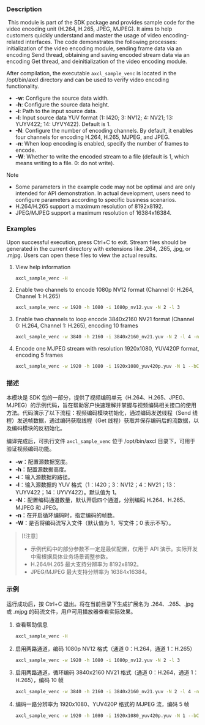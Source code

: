 ### Description
​	This module is part of the SDK package and provides sample code for the video encoding unit (H.264, H.265, JPEG, MJPEG). It aims to help customers quickly understand and master the usage of video encoding-related interfaces. The code demonstrates the following processes: initialization of the video encoding module, sending frame data via an encoding Send thread, obtaining and saving encoded stream data via an encoding Get thread, and deinitialization of the video encoding module.

 After compilation, the executable `axcl_sample_venc` is located in the /opt/bin/axcl directory and can be used to verify video encoding functionality.

- **-w**: Configure the source data width.
- **-h**: Configure the source data height.
- **-i**: Path to the input source data.
- **-l**: Input source data YUV format (1: I420; 3: NV12; 4: NV21; 13: YUYV422; 14: UYVY422). Default is 1.
- **-N**: Configure the number of encoding channels. By default, it enables four channels for encoding H.264, H.265, MJPEG, and JPEG.
- **-n**: When loop encoding is enabled, specify the number of frames to encode.
- **-W**: Whether to write the encoded stream to a file (default is 1, which means writing to a file. 0: do not write).

> [!NOTE]
>
> - Some parameters in the example code may not be optimal and are only intended for API demonstration. In actual development, users need to configure parameters according to specific business scenarios.
> - H.264/H.265 support a maximum resolution of 8192x8192.
> - JPEG/MJPEG support a maximum resolution of 16384x16384.

### Examples
Upon successful execution, press Ctrl+C to exit. Stream files should be generated in the current directory with extensions like .264, .265, .jpg, or .mjpg. Users can open these files to view the actual results.

1. View help information
   ```bash
   axcl_sample_venc -H
   ```

2. Enable two channels to encode 1080p NV12 format (Channel 0: H.264, Channel 1: H.265)
   ```bash
   axcl_sample_venc -w 1920 -h 1080 -i 1080p_nv12.yuv -N 2 -l 3
   ```

3. Enable two channels to loop encode 3840x2160 NV21 format (Channel 0: H.264, Channel 1: H.265), encoding 10 frames
   ```bash
   axcl_sample_venc -w 3840 -h 2160 -i 3840x2160_nv21.yuv -N 2 -l 4 -n 10
   ```

4. Encode one MJPEG stream with resolution 1920x1080, YUV420P format, encoding 5 frames
   ```bash
   axcl_sample_venc -w 1920 -h 1080 -i 1920x1080_yuv420p.yuv -N 1 --bChnCustom 1 --codecType 2 -l 1 -n 5
   ```


### 描述

本模块是 SDK 包的一部分，提供了视频编码单元（H.264、H.265、JPEG、MJPEG）的示例代码，旨在帮助客户快速理解并掌握与视频编码相关接口的使用方法。代码演示了以下流程：视频编码模块初始化，通过编码发送线程（Send 线程）发送帧数据，通过编码获取线程（Get 线程）获取并保存编码后的流数据，以及编码模块的反初始化。

编译完成后，可执行文件 `axcl_sample_venc` 位于 /opt/bin/axcl 目录下，可用于验证视频编码功能。

- **-w**：配置源数据宽度。
- **-h**：配置源数据高度。
- **-i**：输入源数据的路径。
- **-l**：输入源数据的 YUV 格式（1：I420；3：NV12；4：NV21；13：YUYV422；14：UYVY422）。默认值为 1。
- **-N**：配置编码通道数量，默认开启四个通道，分别编码 H.264、H.265、MJPEG 和 JPEG。
- **-n**：在开启循环编码时，指定编码的帧数。
- **-W**：是否将编码流写入文件（默认值为 1，写文件；0 表示不写）。

> [!注意]
>
> - 示例代码中的部分参数不一定是最优配置，仅用于 API 演示。实际开发中需根据具体业务场景调整参数。
> - H.264/H.265 最大支持分辨率为 8192x8192。
> - JPEG/MJPEG 最大支持分辨率为 16384x16384。

### 示例

运行成功后，按 Ctrl+C 退出。将在当前目录下生成扩展名为 .264、.265、.jpg 或 .mjpg 的码流文件，用户可用播放器查看实际效果。

1. 查看帮助信息
   ```bash
   axcl_sample_venc -H
   ```
2. 启用两路通道，编码 1080p NV12 格式（通道 0：H.264，通道 1：H.265）
   ```bash
   axcl_sample_venc -w 1920 -h 1080 -i 1080p_nv12.yuv -N 2 -l 3
   ```
3. 启用两路通道，循环编码 3840x2160 NV21 格式（通道 0：H.264，通道 1：H.265），编码 10 帧
   ```bash
   axcl_sample_venc -w 3840 -h 2160 -i 3840x2160_nv21.yuv -N 2 -l 4 -n 10
   ```
4. 编码一路分辨率为 1920x1080、YUV420P 格式的 MJPEG 流，编码 5 帧
   ```bash
   axcl_sample_venc -w 1920 -h 1080 -i 1920x1080_yuv420p.yuv -N 1 --bChnCustom 1 --codecType 2 -l 1 -n 5
   ```
```